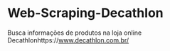 # Web-Scraping-Decathlon
Busca informações de produtos na loja online Decathlonhttps://www.decathlon.com.br/
